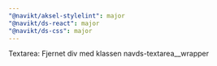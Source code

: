```yaml
---
"@navikt/aksel-stylelint": major
"@navikt/ds-react": major
"@navikt/ds-css": major
---
```


Textarea: Fjernet div med klassen navds-textarea\_\_wrapper
